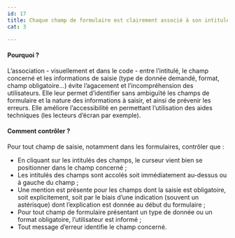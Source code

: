 ```yaml
---
id: 17
title: Chaque champ de formulaire est clairement associé à son intitulé. Les champs et les formats obligatoires sont indiqués
cat: 3

---
```


#### Pourquoi ?

L’association - visuellement et dans le code - entre l’intitulé, le champ concerné et les informations de saisie (type de donnée demandé, format, champ obligatoire...) évite l’agacement et l’incompréhension des utilisateurs. Elle leur permet d’identifier sans ambiguïté les champs de formulaire et la nature des informations à saisir, et ainsi de prévenir les erreurs. Elle améliore l’accessibilité en permettant l’utilisation des aides techniques (les lecteurs d’écran par exemple).


#### Comment contrôler ?

Pour tout champ de saisie, notamment dans les formulaires, contrôler que :
* En cliquant sur les intitulés des champs, le curseur vient bien se positionner dans le champ concerné ;
* Les intitulés des champs sont accolés soit immédiatement au-dessus ou à gauche du champ ;
* Une mention est présente pour les champs dont la saisie est obligatoire, soit explicitement, soit par le biais d’une indication (souvent un astérisque) dont l’explication est donnée au début du formulaire ;
* Pour tout champ de formulaire présentant un type de donnée ou un format obligatoire, l’utilisateur est informé ;
* Tout message d’erreur identifie le champ concerné.


